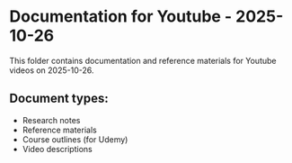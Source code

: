 # Documentation for Youtube - 2025-10-26

This folder contains documentation and reference materials for Youtube videos on 2025-10-26.

## Document types:
- Research notes
- Reference materials
- Course outlines (for Udemy)
- Video descriptions
